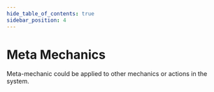 ```yaml
---
hide_table_of_contents: true
sidebar_position: 4
---
```


# Meta Mechanics

Meta-mechanic could be applied to other mechanics or actions in the system.
